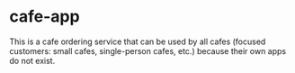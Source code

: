# cafe-app
This is a cafe ordering service that can be used by all cafes (focused customers: small cafes, single-person cafes, etc.) because their own apps do not exist.
